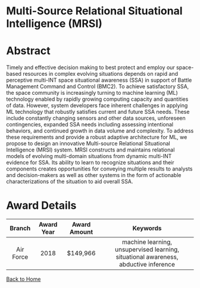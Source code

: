 
Multi-Source Relational Situational Intelligence (MRSI)
=======================================================

# Abstract


Timely and effective decision making to best protect and employ our space-based resources in complex evolving situations depends on rapid and perceptive multi-INT space situational awareness (SSA) in support of Battle Management Command and Control (BMC2). To achieve satisfactory SSA, the space community is increasingly turning to machine learning (ML) technology enabled by rapidly growing computing capacity and quantities of data. However, system developers face inherent challenges in applying ML technology that robustly satisfies current and future SSA needs. These include constantly changing sensors and other data sources, unforeseen contingencies, expanded SSA needs including assessing intentional behaviors, and continued growth in data volume and complexity. To address these requirements and provide a robust adaptive architecture for ML, we propose to design an innovative Multi-source Relational Situational Intelligence (MRSI) system. MRSI constructs and maintains relational models of evolving multi-domain situations from dynamic multi-INT evidence for SSA. Its ability to learn to recognize situations and their components creates opportunities for conveying multiple results to analysts and decision-makers as well as other systems in the form of actionable characterizations of the situation to aid overall SSA.  

# Award Details

|Branch|Award Year|Award Amount|Keywords|
| :---: | :---: | :---: | :---: |
|Air Force|2018|$149,966|machine learning, unsupervised learning, situational awareness, abductive inference|
  
  


[Back to Home](https://github.com/chrischow/dod_sbir_awards#1421)